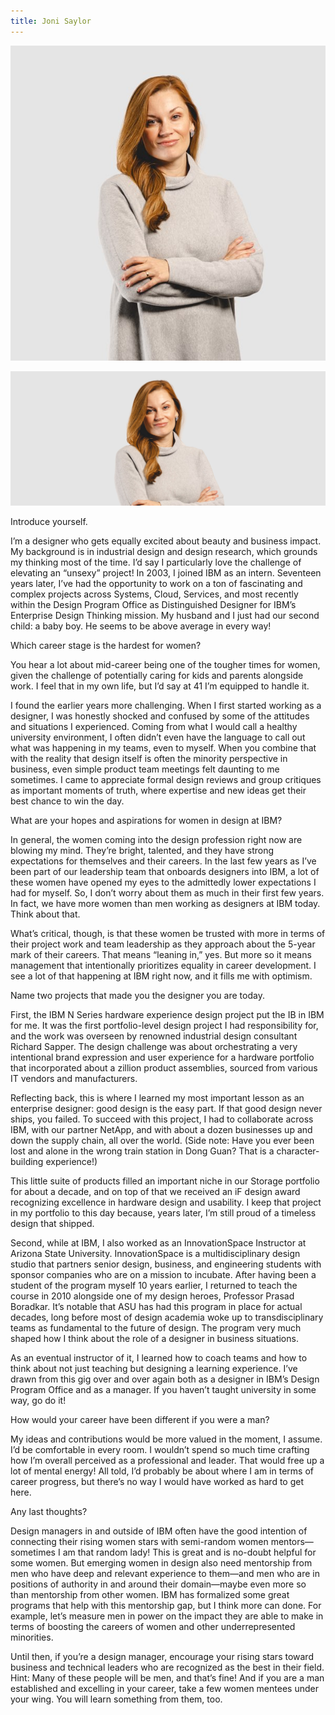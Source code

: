 ```yaml
---
title: Joni Saylor
---
```


<grid classname="background-bleed">
<column lg="16">

<art-direction>

![Joni Saylor card image](./608x608.jpg)

![Joni Saylor hero image](./2624x1120.jpg)

</art-direction>

<community-lead name="Joni Saylor" position="Distinguished Designer" department="TBD"></community-lead>

</column>
</grid>

<grid className="community__grid" background="gray-10">
<column sm="3" md="3" lg="3">

<span className="community__prompt">Introduce yourself.</span>

</column>

<column md="6" lg="8" offset_lg="1">

I’m a designer who gets equally excited about beauty and business impact. My background is in industrial design and design research, which grounds my thinking most of the time. I’d say I particularly love the challenge of elevating an “unsexy” project!  In 2003, I joined IBM as an intern. Seventeen years later, I’ve had the opportunity to work on a ton of fascinating and complex projects across Systems, Cloud, Services, and most recently within the Design Program Office as Distinguished Designer for IBM’s Enterprise Design Thinking mission. My husband and I just had our second child: a baby boy. He seems to be above average in every way!

</column>
</grid>

<grid className="community__grid" background="gray-10">
<column sm="3" md="3" lg="3">

<span className="community__prompt">Which career stage is the hardest for women?</span>

</column>

<column md="6" lg="8" offset_lg="1">

You hear a lot about mid-career being one of the tougher times for women, given the challenge of potentially caring for kids and parents alongside work. I feel that in my own life, but I’d say at 41 I’m equipped to handle it.

I found the earlier years more challenging. When I first started working as a designer, I was honestly shocked and confused by some of the attitudes and situations I experienced. Coming from what I would call a healthy university environment, I often didn’t even have the language to call out what was happening in my teams, even to myself. When you combine that with the reality that design itself is often the minority perspective in business, even simple product team meetings felt daunting to me sometimes. I came to appreciate formal design reviews and group critiques as important moments of truth, where expertise and new ideas get their best chance to win the day.


</column>
</grid>

<grid className="community__grid" background="gray-10">
<column sm="3" md="3" lg="3">

<span className="community__prompt">What are your hopes and aspirations for women in design at IBM?</span>

</column>

<column md="6" lg="8" offset_lg="1">

In general, the women coming into the design profession right now are blowing my mind. They’re bright, talented, and they have strong expectations for themselves and their careers. In the last few years as I’ve been part of our leadership team that onboards designers into IBM, a lot of these women have opened my eyes to the admittedly lower expectations I had for myself. So, I don’t worry about them as much in their first few years. In fact, we have more women than men working as designers at IBM today. Think about that. 

What’s critical, though, is that these women be trusted with more in terms of their project work and team leadership as they approach about the 5-year mark of their careers. That means “leaning in,” yes. But more so it means management that intentionally prioritizes equality in career development. I see a lot of that happening at IBM right now, and it fills me with optimism. 

</column>
</grid>

<grid className="community__grid" background="gray-10">
<column sm="3" md="3" lg="3">

<span className="community__prompt">Name two projects that made you the designer you are today.</span>

</column>

<column md="6" lg="8" offset_lg="1">

First, the IBM N Series hardware experience design project put the IB in IBM for me. It was the first portfolio-level design project I had responsibility for, and the work was overseen by renowned industrial design consultant Richard Sapper. The design challenge was about orchestrating a very intentional brand expression and user experience for a hardware portfolio that incorporated about a zillion product assemblies, sourced from various IT vendors and manufacturers.  

Reflecting back, this is where I learned my most important lesson as an enterprise designer: good design is the easy part. If that good design never ships, you failed. To succeed with this project, I had to collaborate across IBM, with our partner NetApp, and with about a dozen businesses up and down the supply chain, all over the world. (Side note: Have you ever been lost and alone in the wrong train station in Dong Guan? That is a character-building experience!)

This little suite of products filled an important niche in our Storage portfolio for about a decade, and on top of that we received an iF design award recognizing excellence in hardware design and usability. I keep that project in my portfolio to this day because, years later, I’m still proud of a timeless design that shipped.

Second, while at IBM, I also worked as an InnovationSpace Instructor at Arizona State University. InnovationSpace is a multidisciplinary design studio that partners senior design, business, and engineering students with sponsor companies who are on a mission to incubate. After having been a student of the program myself 10 years earlier, I returned to teach the course in 2010 alongside one of my design heroes, Professor Prasad Boradkar. It’s notable that ASU has had this program in place for actual decades, long before most of design academia woke up to transdisciplinary teams as fundamental to the future of design. The program very much shaped how I think about the role of a designer in business situations.  

As an eventual instructor of it, I learned how to coach teams and how to think about not just teaching but designing a learning experience. I’ve drawn from this gig over and over again both as a designer in IBM’s Design Program Office and as a manager. If you haven’t taught university in some way, go do it!


</column>
</grid>

<grid className="community__grid" background="gray-10">
<column sm="3" md="3" lg="3">

<span className="community__prompt">How would your career have been different if you were a man?</span>

</column>

<column md="6" lg="8" offset_lg="1">

My ideas and contributions would be more valued in the moment, I assume. I’d be comfortable in every room. I wouldn’t spend so much time crafting how I’m overall perceived as a professional and leader. That would free up a lot of mental energy! All told, I’d probably be about where I am in terms of career progress, but there’s no way I would have worked as hard to get here.

</column>
</grid>

<grid className="community__grid" background="gray-10">
<column sm="3" md="3" lg="3">

<span className="community__prompt">Any last thoughts?</span>

</column>

<column md="6" lg="8" offset_lg="1">

Design managers in and outside of IBM often have the good intention of connecting their rising women stars with semi-random women mentors—sometimes I am that random lady! This is great and is no-doubt helpful for some women. But emerging women in design also need mentorship from men who have deep and relevant experience to them—and men who are in positions of authority in and around their domain—maybe even more so than mentorship from other women. IBM has formalized some great programs that help with this mentorship gap, but I think more can done. For example, let’s measure men in power on the impact they are able to make in terms of boosting the careers of women and other underrepresented minorities.

Until then, if you’re a design manager, encourage your rising stars toward business and technical leaders who are recognized as the best in their field. Hint: Many of these people will be men, and that’s fine! And if you are a man established and excelling in your career, take a few women mentees under your wing. You will learn something from them, too. 


</column>
</grid>
